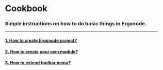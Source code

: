# Cookbook

###  Simple instructions on how to do basic things in Ergonode.
---

#### [1. How to create Ergonode project?][doc-new-project]
#### [2. How to create your own module?][doc-new-module]
#### [3. How to extend toolbar menu?][doc-new-extend-menu]


[doc-new-project]: frontend/cookbook/new_project
[doc-new-module]: frontend/cookbook/new_module
[doc-new-extend-menu]: frontend/cookbook/extend_toolbar_menu